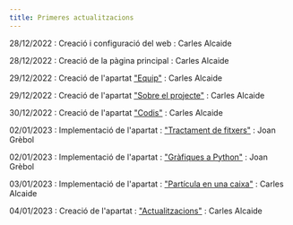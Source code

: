 ```yaml
---
title: Primeres actualitzacions
---
```


28/12/2022
: Creació i configuració del web
  : Carles Alcaide

28/12/2022
: Creació de la pàgina principal
  : Carles Alcaide

29/12/2022
: Creació de l'apartat ["Equip"](equip.md)
  : Carles Alcaide

29/12/2022
: Creació de l'apartat ["Sobre el projecte"](about.md)
  : Carles Alcaide
  
30/12/2022
: Creació de l'apartat ["Codis"](Codis.md)
  : Carles Alcaide

02/01/2023
: Implementació de l'apartat
: ["Tractament de fitxers"](fitxers.md)
  : Joan Grèbol

02/01/2023
: Implementació de l'apartat
: ["Gràfiques a Python"](grafiques.md)
  : Joan Grèbol

03/01/2023
: Implementació de l'apartat
: ["Partícula en una caixa"](part_caixa.md)
  : Carles Alcaide

04/01/2023
: Creació de l'apartat
: ["Actualitzacions"](actualitzacions.md)
  : Carles Alcaide
